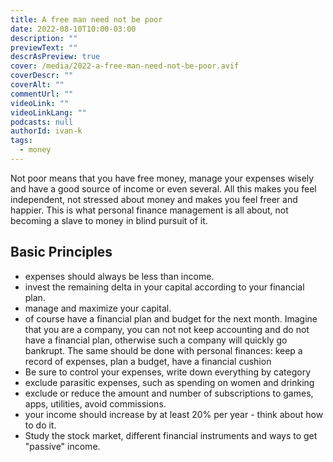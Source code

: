 ```yaml
---
title: A free man need not be poor
date: 2022-08-10T10:00-03:00
description: ""
previewText: ""
descrAsPreview: true
cover: /media/2022-a-free-man-need-not-be-poor.avif
coverDescr: ""
coverAlt: ""
commentUrl: ""
videoLink: ""
videoLinkLang: ""
podcasts: null
authorId: ivan-k
tags:
  - money
---
```

Not poor means that you have free money, manage your expenses wisely and have a good source of income or even several. All this makes you feel independent, not stressed about money and makes you feel freer and happier. This is what personal finance management is all about, not becoming a slave to money in blind pursuit of it.

## Basic Principles

- expenses should always be less than income.
- invest the remaining delta in your capital according to your financial plan.
- manage and maximize your capital.
- of course have a financial plan and budget for the next month. Imagine that you are a company, you can not not keep accounting and do not have a financial plan, otherwise such a company will quickly go bankrupt. The same should be done with personal finances: keep a record of expenses, plan a budget, have a financial cushion
- Be sure to control your expenses, write down everything by category
- exclude parasitic expenses, such as spending on women and drinking
- exclude or reduce the amount and number of subscriptions to games, apps, utilities, avoid commissions.
- your income should increase by at least 20% per year - think about how to do it.
- Study the stock market, different financial instruments and ways to get "passive" income.
